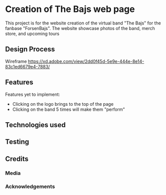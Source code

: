 # Creation of The Bajs web page
This project is for the website creation of the virtual band "The Bajs" for the fanbase "ForsenBajs". 
The website showcase photos of the band, merch store, and upcoming tours

## Design Process
Wireframe
https://xd.adobe.com/view/2dd0f45d-5e9e-444e-8e14-83c1ed6679e4-7883/

## Features
Features yet to implement:
- Clicking on the logo brings to the top of the page
- Clicking on the band 5 times will make them "perform"

## Technologies used


## Testing

## Credits

### Media

### Acknowledgements 